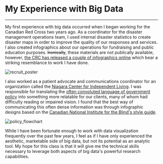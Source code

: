 # **My Experience with Big Data**
***
My first experience with big data occurred when I began working for the Canadian Red Cross two years ago. As a coordinator for the disaster management operations team, I used internal disaster statistics to create disaster maps in order to improve the quality of our responses and services. I also created infographics about our operations for fundraising and public education purposes. ~~Ironically~~, these materials are not publically available, however, [the CRC has released a couple of infographics online](https://c2.staticflickr.com/4/3842/14275011327_d91e081d28_h.jpg) which bear a striking resemblance to work I have done.

![recruit_poster](http://upload.wikimedia.org/wikipedia/commons/e/e6/Poster-red-cross-volunteer-for-victory.jpg "This isn't an infographic, but it is a fairly convincing recruitment ad.")

I also worked as a patient advocate and communications coordinator for an organization called the [Niagara Center for Independent Living](http://niagaracentreforindependentliving.org/). I was responsible for translating the [often convoluted language of government policy](http://www.mcss.gov.on.ca/en/mcss/publications/developmentalServices/policyGuidelinesAdultProtectiveService/5.aspx) into something more relatable for our clients, many of whom had difficulty reading or impaired vision. I found that the best way of communicating this often dense information was through infographic designs based on the [Canadian National Institute for the Blind's style guide](http://www.cnib.ca/en/services/resources/Clearprint/Documents/CNIB%20Clear%20Print%20Guide.pdf). 

![policy_flowchart](http://greenpolicyprof.org/wordpress/wp-content/uploads/2011/06/Provincial-Governance-Structure-Landscape.jpg "Most people don't have time to learn about how the government designs policy.")

While I have been fortunate enough to work with data visualization frequently over the past few years, I feel as if I have only experienced the aesthetic, marketable side of big data, but not its potential as an analytic tool. My hope for this class is that it will give me the technical skills necessary to leverage both aspects of big data's powerful research capabilities.

